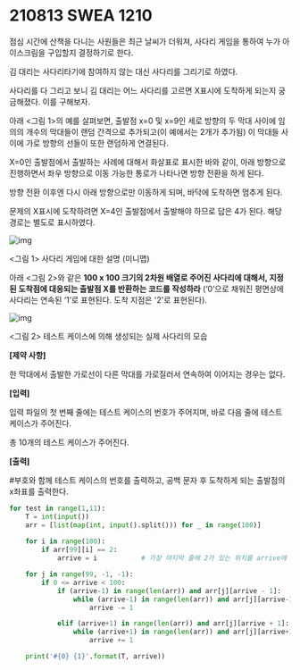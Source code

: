 # 210813 SWEA 1210

점심 시간에 산책을 다니는 사원들은 최근 날씨가 더워져, 사다리 게임을 통하여 누가 아이스크림을 구입할지 결정하기로 한다.

김 대리는 사다리타기에 참여하지 않는 대신 사다리를 그리기로 하였다.

사다리를 다 그리고 보니 김 대리는 어느 사다리를 고르면 X표시에 도착하게 되는지 궁금해졌다. 이를 구해보자.

아래 <그림 1>의 예를 살펴보면, 출발점 x=0 및 x=9인 세로 방향의 두 막대 사이에 임의의 개수의 막대들이 랜덤 간격으로 추가되고(이 예에서는 2개가 추가됨) 이 막대들 사이에 가로 방향의 선들이 또한 랜덤하게 연결된다.

X=0인 출발점에서 출발하는 사례에 대해서 화살표로 표시한 바와 같이, 아래 방향으로 진행하면서 좌우 방향으로 이동 가능한 통로가 나타나면 방향 전환을 하게 된다.

방향 전환 이후엔 다시 아래 방향으로만 이동하게 되며, 바닥에 도착하면 멈추게 된다.

문제의 X표시에 도착하려면 X=4인 출발점에서 출발해야 하므로 답은 4가 된다. 해당 경로는 별도로 표시하였다.
 

![img](https://swexpertacademy.com/main/common/fileDownload.do?downloadType=CKEditorImages&fileId=AV2XUuEKDXYBBASl)

<그림 1> 사다리 게임에 대한 설명 (미니맵)


아래 <그림 2>와 같은 **100 x 100 크기의 2차원 배열로 주어진 사다리에 대해서, 지정된 도착점에 대응되는 출발점 X를 반환하는 코드를 작성하라** (‘0’으로 채워진 평면상에 사다리는 연속된 ‘1’로 표현된다. 도착 지점은 '2'로 표현된다).

 ![img](https://swexpertacademy.com/main/common/fileDownload.do?downloadType=CKEditorImages&fileId=AV2XU1t6DXcBBASl)

<그림 2> 테스트 케이스에 의해 생성되는 실제 사다리의 모습


**[제약 사항]**

한 막대에서 출발한 가로선이 다른 막대를 가로질러서 연속하여 이어지는 경우는 없다.

**[입력]**

입력 파일의 첫 번째 줄에는 테스트 케이스의 번호가 주어지며, 바로 다음 줄에 테스트 케이스가 주어진다.

총 10개의 테스트 케이스가 주어진다.

**[출력]**

\#부호와 함께 테스트 케이스의 번호를 출력하고, 공백 문자 후 도착하게 되는 출발점의 x좌표를 출력한다.



```PYTHON
for test in range(1,11):
    T = int(input())
    arr = [list(map(int, input().split())) for _ in range(100)]
    
    for i in range(100):
        if arr[99][i] == 2:
            arrive = i           # 가장 마지막 줄에 2가 있는 위치를 arrive에 저장

    for j in range(99, -1, -1):
        if 0 <= arrive < 100:
            if (arrive-1) in range(len(arr)) and arr[j][arrive - 1]:
                while (arrive-1) in range(len(arr)) and arr[j][arrive-1] > 0:
                    arrive -= 1

            elif (arrive+1) in range(len(arr)) and arr[j][arrive + 1]:
                while (arrive+1) in range(len(arr)) and arr[j][arrive+1] > 0:
                    arrive += 1

    print('#{0} {1}'.format(T, arrive))
```